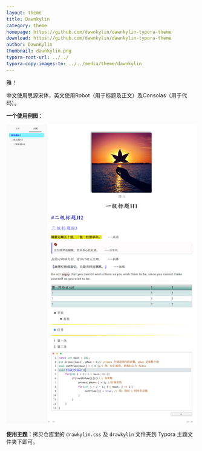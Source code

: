 ```yaml
---
layout: theme
title: Dawnkylin
category: theme
homepage: https://github.com/dawnkylin/dawnkylin-typora-theme
download: https://github.com/dawnkylin/dawnkylin-typora-theme
author: DawnKylin
thumbnail: dawnkylin.png
typora-root-url: ../../
typora-copy-images-to: ../../media/theme/dawnkylin
---
```


雅！

中文使用思源宋体，英文使用Robot（用于标题及正文）及Consolas（用于代码）。

**一个使用例图**：

![](/media/theme/dawnkylin/dawnkylin.png)

**使用主题**：拷贝仓库里的 `drawkylin.css` 及 `drawkylin` 文件夹到 Typora 主题文件夹下即可。